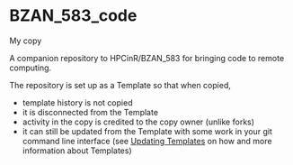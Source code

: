 # BZAN_583_code

My copy

A companion repository to HPCinR/BZAN_583 for bringing code to remote computing.

The repository is set up as a Template so that when copied,  

- template history is not copied  
- it is disconnected from the Template  
- activity in the copy is credited to the copy owner (unlike forks)  
- it can still be updated from the Template with some work in your git command line interface (see [Updating Templates](https://www.howtogeek.com/devops/how-to-create-and-manage-github-templates-to-easily-create-new-projects/) on how and more information about Templates)  
